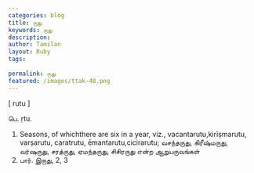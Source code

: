 ```yaml
---
categories: blog
title: ருது
keywords: ருது
description: 
author: Tamilan
layout: Ruby
tags: 
 
permalink: ருது
featured: /images/ttak-48.png
---
```

  
[ rutu ]  
  
பெ. ṛtu.   
1. Seasons, of whichthere are six in a year, viz., vacantarutu,kirīṣmarutu, varṣarutu, caratrutu, ēmantarutu,cicirarutu; வசந்தருது, கிரீஷ்மருது, வர்ஷருது, சரத்ருது, ஏமந்தருது, சிசிரருது என்ற ஆறுபருவங்கள்  
2. பார். இருது, 2, 3